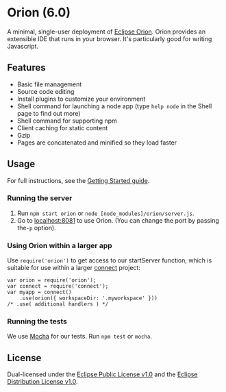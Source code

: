 # Orion (6.0)
A minimal, single-user deployment of [Eclipse Orion](http://www.eclipse.org/orion/). Orion provides an extensible IDE that runs in your browser. It's particularly good for writing Javascript.

## Features
* Basic file management
* Source code editing
* Install plugins to customize your environment
* Shell command for launching a node app (type ```help node``` in the Shell page to find out more)
* Shell command for supporting npm
* Client caching for static content
* Gzip
* Pages are concatenated and minified so they load faster

## Usage
For full instructions, see the [Getting Started guide](http://wiki.eclipse.org/Orion/Node/Getting_started).

### Running the server
1. Run ```npm start orion``` or ```node [node_modules]/orion/server.js```.
2. Go to [localhost:8081](http://localhost:8081) to use Orion. (You can change the port by passing the```-p``` option).

### Using Orion within a larger app
Use ```require('orion')``` to get access to our startServer function, which is suitable for use within a larger [connect](https://github.com/senchalabs/connect/) project:

```
var orion = require('orion');
var connect = require('connect');
var myapp = connect()
    .use(orion({ workspaceDir: '.myworkspace' }))
/* .use( additional handlers ) */
```

### Running the tests
We use [Mocha](https://github.com/visionmedia/mocha) for our tests. Run ```npm test``` or ```mocha```.

## License
Dual-licensed under the [Eclipse Public License v1.0](http://www.eclipse.org/legal/epl-v10.html) and the [Eclipse Distribution License v1.0](http://www.eclipse.org/org/documents/edl-v10.html).
